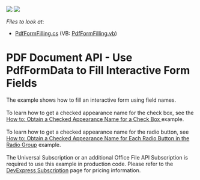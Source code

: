 <!-- default badges list -->
[![](https://img.shields.io/badge/Open_in_DevExpress_Support_Center-FF7200?style=flat-square&logo=DevExpress&logoColor=white)](https://supportcenter.devexpress.com/ticket/details/T210253)
[![](https://img.shields.io/badge/📖_How_to_use_DevExpress_Examples-e9f6fc?style=flat-square)](https://docs.devexpress.com/GeneralInformation/403183)
<!-- default badges end -->
<!-- default file list -->
*Files to look at*:

* [PdfFormFilling.cs](./CS/PdfFormFilling/PdfFormFilling.cs) (VB: [PdfFormFilling.vb](./VB/PdfFormFilling/PdfFormFilling.vb))
<!-- default file list end -->
# PDF Document API - Use PdfFormData to Fill Interactive Form Fields


The example shows how to fill an interactive form using field names. <br><br>To learn how to get a checked appearance name for the check box, see the <a href="https://documentation.devexpress.com/OfficeFileAPI/120047/PDF-Document-API/Examples/Interactive-Form/How-to-Obtain-a-Checked-Appearance-Name-for-a-Check-Box">How to: Obtain a Checked Appearance Name for a Check Box </a>example.<br><br>To learn how to get a checked appearance name for the radio button, see <a href="https://documentation.devexpress.com/OfficeFileAPI/120190/PDF-Document-API/Examples/Interactive-Form/How-to-Obtain-a-Checked-Appearance-Name-for-Each-Radio-Button-in-the-Radio-Group">How to: Obtain a Checked Appearance Name for Each Radio Button in the Radio Group</a> example.<br><br>The Universal Subscription or an additional Office File API Subscription is required to use this example in production code. Please refer to the <a href="https://www.devexpress.com/Subscriptions/">DevExpress Subscription</a> page for pricing information. <br><br>

<br/>


